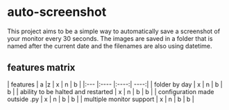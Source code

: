 # auto-screenshot
This project aims to be a simple way to automatically save a screenshot of your monitor every 30 seconds.
The images are saved in a folder that is named after the current date and the filenames are also using datetime.

## features matrix

| features | a |z | x | n | b |
|:--- |:---- |:----:| ----:|
| folder by day | x | n | b | b |
| ability to be halted and restarted | x | n | b | b |
| configuration made outside .py | x | n | b | b |
| multiple monitor support | x | n | b | b |
